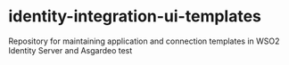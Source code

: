 # identity-integration-ui-templates
Repository for maintaining application and connection templates in WSO2 Identity Server and Asgardeo test
